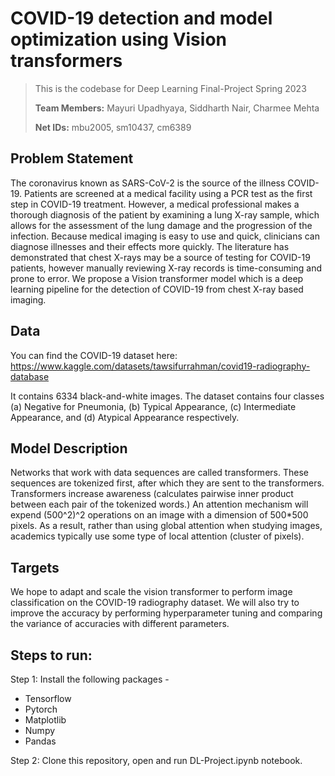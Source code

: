 # COVID-19 detection and model optimization using Vision transformers

> This is the codebase for Deep Learning Final-Project Spring 2023
> 
> **Team Members:** Mayuri Upadhyaya, Siddharth Nair, Charmee Mehta
>
> **Net IDs:** mbu2005, sm10437, cm6389

## Problem Statement
The coronavirus known as SARS-CoV-2 is the source of the illness COVID-19. Patients are screened at a medical facility using a PCR test as the first step in COVID-19 treatment. However, a medical professional makes a thorough diagnosis of the patient by examining a lung X-ray sample, which allows for the assessment of the lung damage and the progression of the infection. Because medical imaging is easy to use and quick, clinicians can diagnose illnesses and their effects more quickly. The literature has demonstrated that chest X-rays may be a source of testing for COVID-19 patients, however manually reviewing X-ray records is time-consuming and prone to error. We propose a Vision transformer model which is a deep learning pipeline for the detection of COVID-19 from chest X-ray based imaging. 

## Data
You can find the COVID-19 dataset here: https://www.kaggle.com/datasets/tawsifurrahman/covid19-radiography-database 

It contains 6334 black-and-white images. The dataset contains four classes (a) Negative for Pneumonia, (b) Typical Appearance, (c) Intermediate Appearance, and (d) Atypical Appearance respectively.

## Model Description
Networks that work with data sequences are called transformers. These sequences are tokenized first, after which they are sent to the transformers. Transformers increase awareness (calculates pairwise inner product between each pair of the tokenized words.) An attention mechanism will expend (500^2)^2 operations on an image with a dimension of 500*500 pixels. As a result, rather than using global attention when studying images, academics typically use some type of local attention (cluster of pixels).

## Targets
We hope to adapt and scale the vision transformer to perform image classification on the COVID-19 radiography dataset. We will also try to improve the accuracy by performing hyperparameter tuning and comparing the variance of accuracies with different parameters.


## Steps to run:

Step 1: Install the following packages -
- Tensorflow
- Pytorch
- Matplotlib
- Numpy
- Pandas

Step 2: Clone this repository, open and run DL-Project.ipynb notebook.
